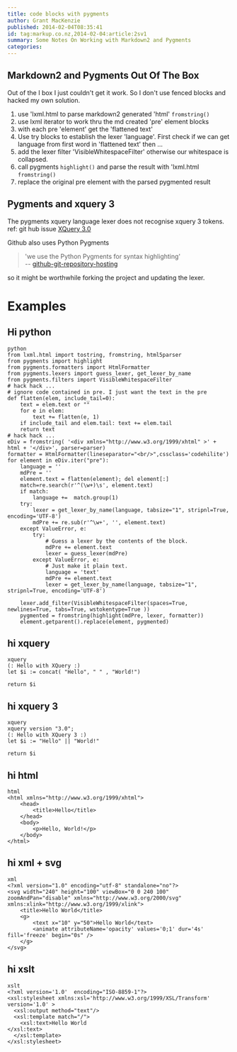 ```yaml
---
title: code blocks with pygments
author: Grant MacKenzie
published: 2014-02-04T08:35:41
id: tag:markup.co.nz,2014-02-04:article:2sv1
summary: Some Notes On Working with Markdown2 and Pygments
categories:
---
```


Markdown2 and Pygments Out Of The Box
-------------------------------------

Out of the I box I just couldn't get it work.
So I don't use fenced blocks and hacked my own solution.

1. use 'lxml.html to parse markdown2 generated 'html' ```fromstring()```
2. use lxml iterator to work thru the md created 'pre' element blocks
3. with each pre 'element' get the 'flattened text'
4. Use try blocks to establish the lexer 'language'. First check if we can get
language from first word in 'flattened text' then ...
5. add the lexer filter 'VisibleWhitespaceFilter' otherwise our
whitespace is collapsed.
6. call pygments ```highlight()``` and parse the result with 'lxml.html ```fromstring()```
7. replace the original pre element with the parsed pygmented result

Pygments and xquery 3
-----------------------

The pygments xquery language lexer does not recognise xquery 3 tokens.
ref: git hub issue [XQuery 3.0](https://github.com/spig/pygments-xquery-lexer/issues/1)

Github also uses Python Pygments <br/>

>'we use the Python Pygments for syntax highlighting'<br/>
> -- [github-git-repository-hosting](http://www.infoq.com/news/2008/03/github-git-repository-hosting)

so it might be worthwhile forking the project and updating the lexer.

Examples
========


Hi python
---------

    python
    from lxml.html import tostring, fromstring, html5parser
    from pygments import highlight
    from pygments.formatters import HtmlFormatter
    from pygments.lexers import guess_lexer, get_lexer_by_name
    from pygments.filters import VisibleWhitespaceFilter
    # hack hack ...
    # ignore code contained in pre. I just want the text in the pre
    def flatten(elem, include_tail=0):
        text = elem.text or ""
        for e in elem:
            text += flatten(e, 1)
        if include_tail and elem.tail: text += elem.tail
        return text
    # hack hack ...
    eDiv = fromstring( '<div xmlns="http://www.w3.org/1999/xhtml" >' + html + '</div>', parser=parser)
    formatter = HtmlFormatter(lineseparator="<br/>",cssclass='codehilite')
    for element in eDiv.iter("pre"):
        language = ''
        mdPre = ''
        element.text = flatten(element); del element[:]
        match=re.search(r'^(\w+)\s', element.text)
        if match:
            language +=  match.group(1)
        try:
            lexer = get_lexer_by_name(language, tabsize="1", stripnl=True, encoding='UTF-8')
            mdPre += re.sub(r'^\w+', '', element.text)
        except ValueError, e:
            try:
                # Guess a lexer by the contents of the block.
                mdPre += element.text
                lexer = guess_lexer(mdPre)
            except ValueError, e:
                # Just make it plain text.
                language = 'text'
                mdPre += element.text
                lexer = get_lexer_by_name(language, tabsize="1", stripnl=True, encoding='UTF-8')

        lexer.add_filter(VisibleWhitespaceFilter(spaces=True, newlines=True, tabs=True, wstokentype=True ))
        pygmented = fromstring(highlight(mdPre, lexer, formatter))
        element.getparent().replace(element, pygmented)



hi xquery
---------

    xquery
    (: Hello with XQuery :)
    let $i := concat( "Hello", " " , "World!")

    return $i



hi xquery 3
-----------

    xquery
    xquery version "3.0";
    (: Hello with XQuery 3 :)
    let $i := "Hello" || "World!"

    return $i


hi html
------

    html
    <html xmlns="http://www.w3.org/1999/xhtml">
        <head>
            <title>Hello</title>
        </head>
        <body>
            <p>Hello, World!</p>
        </body>
    </html>

hi xml + svg
------

    xml
    <?xml version="1.0" encoding="utf-8" standalone="no"?>
    <svg width="240" height="100" viewBox="0 0 240 100" zoomAndPan="disable" xmlns="http://www.w3.org/2000/svg" xmlns:xlink="http://www.w3.org/1999/xlink">
        <title>Hello World</title>
        <g>
            <text x="10" y="50">Hello World</text>
            <animate attributeName='opacity' values='0;1' dur='4s' fill='freeze' begin="0s" />
        </g>
    </svg>


hi xslt
------

    xslt
    <?xml version='1.0'  encoding="ISO-8859-1"?>
    <xsl:stylesheet xmlns:xsl='http://www.w3.org/1999/XSL/Transform' version='1.0' >
      <xsl:output method="text"/>
      <xsl:template match="/">
        <xsl:text>Hello World
    </xsl:text>
      </xsl:template>
    </xsl:stylesheet>
